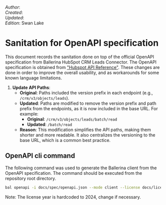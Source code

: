 _Author_:  <!-- TODO: Add author name --> \
_Created_: <!-- TODO: Add date --> \
_Updated_: <!-- TODO: Add date --> \
_Edition_: Swan Lake

# Sanitation for OpenAPI specification

This document records the sanitation done on top of the official OpenAPI specification from Ballerina HubSpot CRM Leads Connector. 
The OpenAPI specification is obtained from ["Hubspot API Reference"](https://github.com/HubSpot/HubSpot-public-api-spec-collection/blob/402616baec042e147306b92cd551b84d44708127/PublicApiSpecs/CRM/Leads/Rollouts/424/v3/leads.json).
These changes are done in order to improve the overall usability, and as workarounds for some known language limitations.

[//]: # (TODO: Add sanitation details)
1. **Update API Paths**:
   - **Original**: Paths included the version prefix in each endpoint (e.g., `/crm/v3/objects/leads`).
   - **Updated**: Paths are modified to remove the version prefix and path prefix from the endpoints, as it is now included in the base URL. For example:
     - **Original**: `/crm/v3/objects/leads/batch/read`
     - **Updated**: `/batch/read`
   - **Reason**: This modification simplifies the API paths, making them shorter and more readable. It also centralizes the versioning to the base URL, which is a common best practice.


## OpenAPI cli command

The following command was used to generate the Ballerina client from the OpenAPI specification. The command should be executed from the repository root directory.

```bash
bal openapi -i docs/spec/openapi.json --mode client --license docs/license.txt -o ballerina
```
Note: The license year is hardcoded to 2024, change if necessary.
